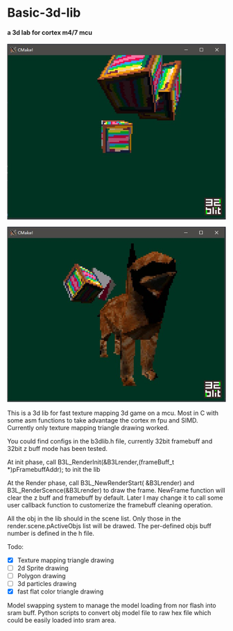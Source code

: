 # Basic-3d-lib
#### a 3d lab for cortex m4/7 mcu
![title image](/images/screenshot2.jpg)

![title image](/images/Annotation%202020-02-12%20225941.jpg)

This is a 3d lib for fast texture mapping 3d game on a mcu. Most in C with some asm functions to take advantage the cortex m fpu and SIMD.
Currently only texture mapping triangle drawing worked.

You could find configs in the b3dlib.h file, currently 32bit framebuff and 32bit z buff mode has been tested.

At init phase, call B3L_RenderInit(&B3Lrender,(frameBuff_t *)pFramebuffAddr); to init the lib

At the Render phase, call B3L_NewRenderStart( &B3Lrender) and B3L_RenderScence(&B3Lrender) to draw the frame. NewFrame function will clear the z buff and framebuff by default. Later I may change it to call some user callback function to customerize the framebuff cleaning operation.

All the obj in the lib should in the scene list. Only those in the render.scene.pActiveObjs list will be drawed. The per-defined objs buff number is defined in the h file.

Todo:
- [x] Texture mapping triangle drawing
- [ ] 2d Sprite drawing
- [ ] Polygon drawing
- [ ] 3d particles drawing
- [x] fast flat color triangle drawing

Model swapping system to manage the model loading from nor flash into sram buff.
Python scripts to convert obj model file to raw hex file which could be easily loaded into sram area.

